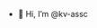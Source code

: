 - 👋 Hi, I’m @kv-assc

<!---
kv-assc/kv-assc is a ✨ special ✨ repository because its `README.md` (this file) appears on your GitHub profile.
You can click the Preview link to take a look at your changes.
--->
